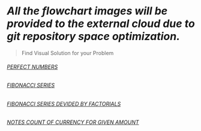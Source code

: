 # ***All the flowchart images will be provided to the external cloud due to git repository space optimization.***

>Find Visual Solution for your Problem

###### [PERFECT NUMBERS](https://mega.nz/file/TlgT2DZS#64ibAOwoi7t_0kpQ1jvfkShJ7_Qi4XowA1cVs9dsoyU)
###### [FIBONACCI SERIES](https://mega.nz/file/K1J2jQqR#-yyTA-06S2hikEgO4EAQm0p9pXBpYkka_Ws1aEFQ9p8)
###### [FIBONACCI SERIES DEVIDED BY FACTORIALS](https://mega.nz/file/nhJh2BxK#J00iurtbtTHdkCjq6zPqLYz-1LUlgAj3IiXtFiT9-rM)
###### [NOTES COUNT OF CURRENCY FOR GIVEN AMOUNT](https://mega.nz/file/n0oDAS5b#AZXXOu3yrJPX-trxaLRqzE_4r2JzUuSp2HQ1NE5-YKg)
